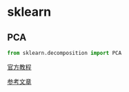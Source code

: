 # sklearn

## PCA

```python
from sklearn.decomposition import PCA
```

[官方教程](https://scikit-learn.org/stable/modules/generated/sklearn.decomposition.PCA.html#sklearn.decomposition.PCA.get_params)

[参考文章](https://www.cnblogs.com/wj-1314/p/10144700.html)